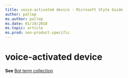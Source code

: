 ```yaml
---
title: voice-activated device - Microsoft Style Guide
author: pallep
ms.author: pallep
ms.date: 01/19/2018
ms.topic: article
ms.prod: non-product-specific
---
```


# voice-activated device

**See** [Bot term collection](~/a-z-word-list-term-collections/term-collections/bot-terms.md)

